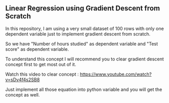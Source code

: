 ## Linear Regression using Gradient Descent from Scratch
In this repository, I am using a very small dataset of 100 rows with only one dependent variable just to implement gradient descent from scratch.

So we have "Number of hours studied" as dependent variable and "Test score" as dependent variable.

To understand this concept I will recommend you to clear gradient descent concept first to get most out of it.

Watch this video to clear concept : https://www.youtube.com/watch?v=sDv4f4s2SB8

Just implement all those equation into python variable and you will get the concept as well. 
